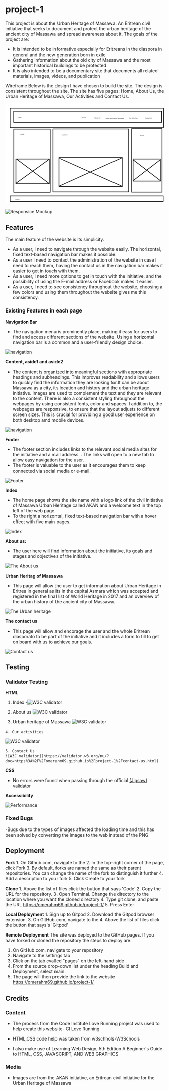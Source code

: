 # project-1
This project is about the Urban Heritage of Massawa. An Eritrean civil initiative that seeks to document and protect the urban heritage of the ancient city of Massawa and spread awareness about it.
The goals of the project are:
- It is intended to be informative especially for Eritreans in the diaspora in general and the new generation born in exile
- Gathering information about the old city of Massawa and the most important historical buildings to be protected
- It is also intended to be a documentary site that documents all related materials, images, videos, and publication

Wireframe Below is the design I have chosen to build the site. The design is consistent throughout the site. The site has five pages: Home, About Us, the Urban Heritage of Massawa, Our Activities and Contact Us.


![Wireframe](https://github.com/omerahm69/project-1/blob/main/assets/images/Webdesign.png)

![Responsice Mockup](https://github.com/omerahm69/project-1/blob/main/assets/images/Sk%C3%A4rmbild%202024-07-31%20203313_responsive.png)

## Features
The main feature of the website is its simplicity.
- As a user, I need to navigate through the website easily. The horizontal, fixed text-based navigation bar makes it possible.
- As a user I need to contact the administration of the website in case I need to reach them, having the contact us in the navigation bar makes it easier to get in touch with them.
- As a user, I need more options to get in touch with the initiative, and the possibility of using the E-mail address or Facebook makes it easier.
- As a user, I need to see consistency throughout the website, choosing a few colors and using them throughout the website gives me this consistency.

### Existing Features in each page 

 __Navigation Bar__

- The navigation menu is prominently place, making it easy for users to find and access different sections of the website. Using a horizontal navigation bar is a common and a user-friendly design choice.

![navigation](https://github.com/user-attachments/assets/e41573a8-d520-467d-9d5a-fa4567e05eef)

__Content, aside1 and aside2__
- The content is organized into meaningful sections with appropriate headings and subheadings. This improves readability and allows users to quickly find the information they are looking for.It can be about Massawa as a city, its location and history and the urban heritage initiative. Images are used to complement the text and they are relevant to the content.
There is also a consistent styling throughout the webpages by using consistent fonts, color and spaces.
I addition to, the webpages are responsive, to ensure that the layout adjusts to different screen sizes. This is crucial for providing a good user experience on both desktop amd mobile devices.

![navigation](https://github.com/omerahm69/project-1/blob/main/assets/images/Sk%C3%A4rmbild%202024-08-01%20083944_content.png)


__Footer__
  - The footer section includes links to the relevant social media sites for the initiative and a mail address.
  . The links will open to a new tab to allow easy navigation for the user.
  - The footer is valuable to the user as it encourages them to keep connected via social media or e-mail.

![Footer](https://github.com/omerahm69/project-1/blob/main/assets/images/Sk%C3%A4rmbild%202024-08-01%20085655_footer.png)
    
__Index__
  
- The home page shows the site name with a logo link of the civil initiative of Massawa Urban Heritage called AKAN and a welcome text in the top left of the web page.
- To the right a horizontal, fixed text-based navigation bar with a hover effect with five main pages.

![Index](https://github.com/omerahm69/project-1/blob/main/assets/images/Sk%C3%A4rmbild%202024-08-01%20083731_index_2.png)

 __About us:__

  - The user here will find information about the initiative, its goals and stages and objectives of the initiative.

![The About us](https://github.com/omerahm69/project-1/blob/main/assets/images/Sk%C3%A4rmbild%202024-07-31%20150219_about_us2.png)

 __Urban Heritag of Massawa__

  - This page will allow the user to get information about Urban Heritage in Eritrea in general as its in the capital Asmara which was accepted and registered in the final list of World Heritage in 2017 and an overview of the urban history of the ancient city of Massawa. 

![The Urban heritage](https://github.com/user-attachments/assets/ab46eef6-4fee-4840-aaff-d6a48f6fe3b7)

 __The contact us__ 

  - This page will allow and encorage the user and the whole Eritrean diasporato to be part of the initiative and it includes a form to fill to get on board with us to achieve our goals.

![Contact us](https://github.com/omerahm69/project-1/blob/main/assets/images/Sk%C3%A4rmbild%202024-07-31%20115655_contact_us.png)


## Testing 

### Validator Testing
 __HTML__ 
   
  1. Index
 -![W3C validator](https://validator.w3.org/nu/?doc=https%3A%2F%2Fomerahm69.github.io%2Fproject-1%2F) 

  3. About us
  ![W3C validator](https://validator.w3.org/nu/?doc=https%3A%2F%2Fomerahm69.github.io%2Fproject-1%2Fabout-us.html)

  4. Urban heritage of Massawa
   ![W3C validator](https://validator.w3.org/nu/?doc=https%3A%2F%2Fomerahm69.github.io%2Fproject-1%2Furban-heritage-of-massawa.html)

    4. Our activities
   ![W3C validator](https://validator.w3.org/nu/?doc=https%3A%2F%2Fomerahm69.github.io%2Fproject-1%2Four-activities.html)

    5. Contact Us
    ![W3C validator](https://validator.w3.org/nu/?doc=https%3A%2F%2Fomerahm69.github.io%2Fproject-1%2Fcontact-us.html)

 __CSS__ 
 
  - No errors were found when passing through the official [(Jigsaw) validator]( https://jigsaw.w3.org/css-validator/validator?uri=https%3A%2F%2Fomerahm69.github.io%2Fproject-1%2Fassets%2Fcss%2Fstyle.css&profile=css3svg&usermedium=all&warning=1&vextwarning=&lang=en)
 
 __Accessibility__
  
![Performance](https://github.com/user-attachments/assets/787e0d01-8a9b-4246-bde3-ccef679d29b4)

### Fixed Bugs
-Bugs due to the types of images affected the loading time and this has been solved by converting the images to the web instead of the PNG

## Deployment
  
__Fork__
    1. On Github.com, navigate to the 
    2. In the top-right corner of the page, click Fork
    3. By default, forks are named the same as their parent repositories. You can change the   name of the fork to   distinguish it further
    4. Add a description to your fork
    5. Click Create to your fork

 __Clone__
    1. Above the list of files click the button that says 'Code'
    2. Copy the URL for the repository.
    3. Open Terminal. Change the directory to the location where you want the cloned directory
    4. Type git clone, and paste the URL https://omerahm69.github.io/project-1/
    5. Press Enter

 __Local Deployment__
    1. Sign up to Gitpod
    2. Download the Gitpod browser extension.
    3. On GitHub.com, navigate to the
    4. Above the list of files click the button that says's 'Gitpod'

 __Remote Deployment__
    The site was deployed to the GitHub pages. If you have forked or cloned the repository the steps to deploy are:
   1. On GitHub.com, navigate to your repository
   2. Navigate to the settings tab
   3. Click on the tab cvalled "pages" on the left-hand side
   4. From the source drop-down list under the heading Build and Deployment, select main.
   5. The page will then provide the link to the website https://omerahm69.github.io/project-1/
      
## Credits 

### Content 
- The process from the Code Institute Love Running project was used to help create this website- CI Love Running
- HTML,CSS code help was taken from w3schhols-W3Schools

- I also make use of Learning Web Design, 5th Edition
  A Beginner's Guide to HTML, CSS, JAVASCRIPT, AND WEB GRAPHICS
 

### Media

- Images are from the AKAN initiative, an Eritrean civil initiative for the Urban Heritage of Massawa

 
